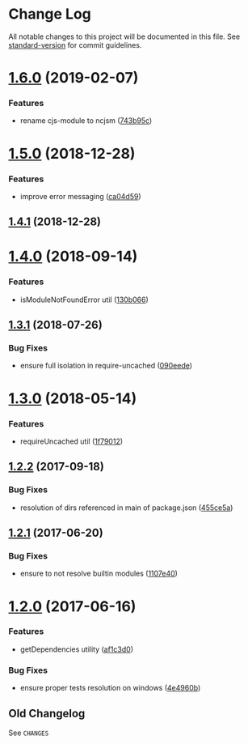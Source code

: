 # Change Log

All notable changes to this project will be documented in this file. See [standard-version](https://github.com/conventional-changelog/standard-version) for commit guidelines.

# [1.6.0](https://github.com/medikoo/ncjsm/compare/v1.5.0...v1.6.0) (2019-02-07)


### Features

* rename cjs-module to ncjsm ([743b95c](https://github.com/medikoo/ncjsm/commit/743b95c))



<a name="1.5.0"></a>
# [1.5.0](https://github.com/medikoo/cjs-module/compare/v1.4.1...v1.5.0) (2018-12-28)


### Features

* improve error messaging ([ca04d59](https://github.com/medikoo/cjs-module/commit/ca04d59))



<a name="1.4.1"></a>
## [1.4.1](https://github.com/medikoo/cjs-module/compare/v1.4.0...v1.4.1) (2018-12-28)



<a name="1.4.0"></a>
# [1.4.0](https://github.com/medikoo/cjs-module/compare/v1.3.1...v1.4.0) (2018-09-14)


### Features

* isModuleNotFoundError util ([130b066](https://github.com/medikoo/cjs-module/commit/130b066))



<a name="1.3.1"></a>
## [1.3.1](https://github.com/medikoo/cjs-module/compare/v1.3.0...v1.3.1) (2018-07-26)


### Bug Fixes

* ensure full isolation in require-uncached ([090eede](https://github.com/medikoo/cjs-module/commit/090eede))



<a name="1.3.0"></a>
# [1.3.0](https://github.com/medikoo/cjs-module/compare/v1.2.2...v1.3.0) (2018-05-14)


### Features

* requireUncached util ([1f79012](https://github.com/medikoo/cjs-module/commit/1f79012))



<a name="1.2.2"></a>
## [1.2.2](https://github.com/medikoo/cjs-module/compare/v1.2.1...v1.2.2) (2017-09-18)


### Bug Fixes

* resolution of dirs referenced in main of package.json ([455ce5a](https://github.com/medikoo/cjs-module/commit/455ce5a))



<a name="1.2.1"></a>
## [1.2.1](https://github.com/medikoo/cjs-module/compare/v1.2.0...v1.2.1) (2017-06-20)


### Bug Fixes

* ensure to not resolve builtin modules ([1107e40](https://github.com/medikoo/cjs-module/commit/1107e40))



<a name="1.2.0"></a>
# [1.2.0](https://github.com/medikoo/cjs-module/compare/v1.1.0...v1.2.0) (2017-06-16)

### Features

* getDependencies utility ([af1c3d0](https://github.com/medikoo/cjs-module/commit/af1c3d0))

### Bug Fixes

* ensure proper tests resolution on windows ([4e4960b](https://github.com/medikoo/cjs-module/commit/4e4960b))


## Old Changelog

See `CHANGES`
